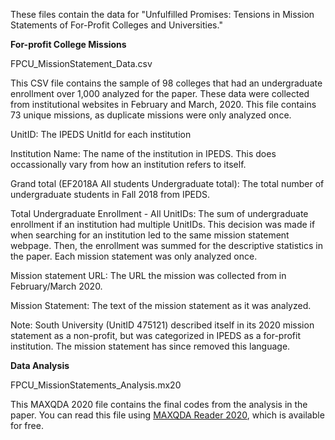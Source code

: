These files contain the data for "Unfulfilled Promises: Tensions in Mission Statements of For-Profit Colleges and Universities."

**For-profit College Missions**

FPCU_MissionStatement_Data.csv

This CSV file contains the sample of 98 colleges that had an undergraduate enrollment over 1,000 analyzed for the paper. These data were collected from institutional websites in February and March, 2020. This file contains 73 unique missions, as duplicate missions were only analyzed once.

UnitID: The IPEDS UnitId for each institution

Institution Name: The name of the institution in IPEDS. This does occassionally vary from how an institution refers to itself.

Grand total (EF2018A All students Undergraduate total): The total number of undergraduate students in Fall 2018 from IPEDS.

Total Undergraduate Enrollment - All UnitIDs: The sum of undergraduate enrollment if an institution had multiple UnitIDs. This decision was made if when searching for an institution led to the same mission statement webpage. Then, the enrollment was summed for the descriptive statistics in the paper. Each mission statement was only analyzed once.

Mission statement URL: The URL the mission was collected from in February/March 2020. 

Mission Statement: The text of the mission statement as it was analyzed. 

Note: South University (UnitID 475121) described itself in its 2020 mission statement as a non-profit, but was categorized in IPEDS as a for-profit institution. The mission statement has since removed this language. 

**Data Analysis**

FPCU_MissionStatements_Analysis.mx20

This MAXQDA 2020 file contains the final codes from the analysis in the paper. You can read this file using [MAXQDA Reader 2020](https://www.maxqda.com/products/maxqda-reader), which is available for free.
